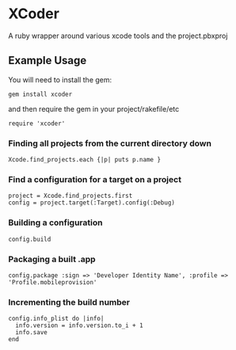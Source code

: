 # XCoder

A ruby wrapper around various xcode tools and the project.pbxproj

## Example Usage

You will need to install the gem:

	gem install xcoder

and then require the gem in your project/rakefile/etc

	require 'xcoder'
	
### Finding all projects from the current directory down

	Xcode.find_projects.each {|p| puts p.name }
	
### Find a configuration for a target on a project

	project = Xcode.find_projects.first
	config = project.target(:Target).config(:Debug)


### Building a configuration

	config.build
	
### Packaging a built .app

	config.package :sign => 'Developer Identity Name', :profile => 'Profile.mobileprovision'
	
### Incrementing the build number

	config.info_plist do |info|
	  info.version = info.version.to_i + 1
	  info.save
	end